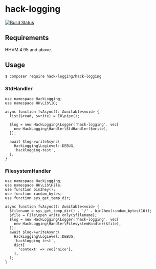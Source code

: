 # hack-logging

[![Build Status](https://travis-ci.org/ytake/hack-logging.svg?branch=master)](https://travis-ci.org/ytake/hack-logging)

## Requirements

HHVM 4.95 and above.

## Usage

```bash
$ composer require hack-logging/hack-logging
```

### StdHandler

```hack
use namespace HackLogging;
use namespace HH\Lib\IO;

async function fvAsync(): Awaitable<void> {
  list($read, $write) = IO\pipe();

  $log = new HackLogging\Logger('hack-logging', vec[
    new HackLogging\Handler\StdHandler($write),
  ]);

  await $log->writeAsync(
    HackLogging\LogLevel::DEBUG,
    'hacklogging-test',
  );
}
```

### FilesystemHandler

```hack
use namespace HackLogging;
use namespace HH\Lib\File;
use function bin2hey();
use function random_bytes;
use function sys_get_temp_dir;

async function fvAsync(): Awaitable<void> {
  $filename = sys_get_temp_dir() . '/' . bin2hex(random_bytes(16));
  $file = File\open_write_only($filename);
  $log = new HackLogging\Logger('hack-logging', vec[
    new HackLogging\Handler\FilesystemHandler($file),
  ]);
  await $log->writeAsync(
    HackLogging\LogLevel::DEBUG,
    'hacklogging-test',
    dict[
      'context' => vec['nice'],
    ],
  );
}
```
